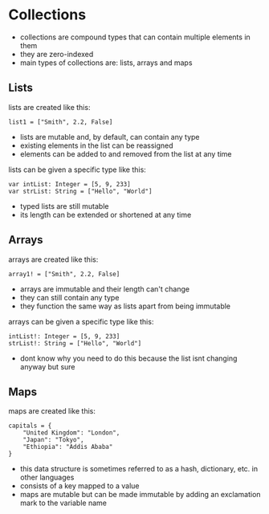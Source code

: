 # Collections
- collections are compound types that can contain multiple elements in them
- they are zero-indexed
- main types of collections are: lists, arrays and maps

## Lists
lists are created like this:
```
list1 = ["Smith", 2.2, False]
```
- lists are mutable and, by default, can contain any type
- existing elements in the list can be reassigned
- elements can be added to and removed from the list at any time

lists can be given a specific type like this:
```
var intList: Integer = [5, 9, 233]
var strList: String = ["Hello", "World"]
```
- typed lists are still mutable
- its length can be extended or shortened at any time
## Arrays
arrays are created like this:
```
array1! = ["Smith", 2.2, False]
```
- arrays are immutable and their length can't change
- they can still contain any type
- they function the same way as lists apart from being immutable

arrays can be given a specific type like this:
```
intList!: Integer = [5, 9, 233]
strList!: String = ["Hello", "World"]
```
- dont know why you need to do this because the list isnt changing anyway but sure
## Maps
maps are created like this:
```
capitals = {
    "United Kingdom": "London",
    "Japan": "Tokyo",
    "Ethiopia": "Addis Ababa"
}
```
- this data structure is sometimes referred to as a hash, dictionary, etc. in other languages
- consists of a key mapped to a value
- maps are mutable but can be made immutable by adding an exclamation mark to the variable name